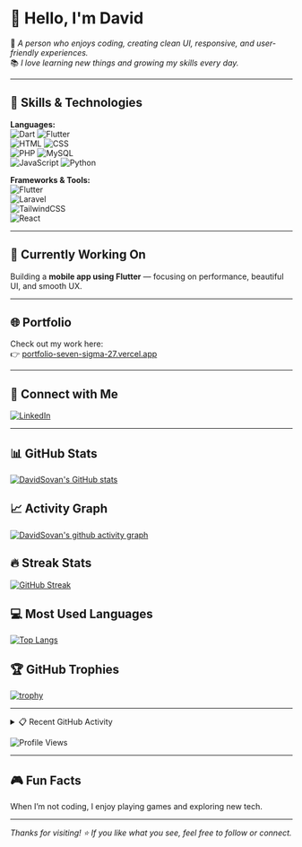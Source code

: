 # 👋 Hello, I'm David

🎯 *A person who enjoys coding, creating clean UI, responsive, and user-friendly experiences.*  
📚 *I love learning new things and growing my skills every day.*

---

## 🚀 Skills & Technologies

**Languages:**  
![Dart](https://img.shields.io/badge/-Dart-0175C2?style=flat&logo=dart&logoColor=white) 
![Flutter](https://img.shields.io/badge/-Flutter-02569B?style=flat&logo=flutter&logoColor=white)  
![HTML](https://img.shields.io/badge/-HTML5-E34F26?style=flat&logo=html5&logoColor=white) 
![CSS](https://img.shields.io/badge/-CSS3-1572B6?style=flat&logo=css3&logoColor=white)  
![PHP](https://img.shields.io/badge/-PHP-777BB4?style=flat&logo=php&logoColor=white) 
![MySQL](https://img.shields.io/badge/-MySQL-4479A1?style=flat&logo=mysql&logoColor=white)  
![JavaScript](https://img.shields.io/badge/-JavaScript-F7DF1E?style=flat&logo=javascript&logoColor=black)
![Python](https://img.shields.io/badge/-Python-3776AB?style=flat&logo=python&logoColor=white)

**Frameworks & Tools:**  
![Flutter](https://img.shields.io/badge/-Flutter-02569B?style=flat&logo=flutter&logoColor=white)  
![Laravel](https://img.shields.io/badge/-Laravel-F55247?style=flat&logo=laravel&logoColor=white)  
![TailwindCSS](https://img.shields.io/badge/-Tailwind-06B6D4?style=flat&logo=tailwindcss&logoColor=white)  
![React](https://img.shields.io/badge/-React-61DAFB?style=flat&logo=react&logoColor=black)

---

## 📱 Currently Working On

Building a **mobile app using Flutter** — focusing on performance, beautiful UI, and smooth UX.

---

## 🌐 Portfolio

Check out my work here:  
👉 [portfolio-seven-sigma-27.vercel.app](https://portfolio-seven-sigma-27.vercel.app)

---

## 🔗 Connect with Me

[![LinkedIn](https://img.shields.io/badge/-LinkedIn-blue?style=flat&logo=linkedin&logoColor=white)](https://www.linkedin.com/in/%E1%9E%9F%E1%9E%BB%E1%9E%9C%E1%9E%8E%E1%9F%92%E1%9E%8E-%E1%9E%8A%E1%9F%81%E1%9E%9C%E1%9E%B8%E1%9E%8F-834a07324/)

---

## 📊 GitHub Stats

[![DavidSovan's GitHub stats](https://github-readme-stats.vercel.app/api?username=DavidSovan&show_icons=true&theme=radical)](https://github.com/DavidSovan)

## 📈 Activity Graph

[![DavidSovan's github activity graph](https://github-readme-activity-graph.vercel.app/graph?username=DavidSovan&theme=dracula)](https://github.com/DavidSovan)

## 🔥 Streak Stats

[![GitHub Streak](https://github-readme-streak-stats.herokuapp.com/?user=DavidSovan&theme=dark)](https://github.com/DavidSovan)

## 💻 Most Used Languages

[![Top Langs](https://github-readme-stats.vercel.app/api/top-langs/?username=DavidSovan&layout=compact&theme=vision-friendly-dark)](https://github.com/DavidSovan)

## 🏆 GitHub Trophies

[![trophy](https://github-profile-trophy.vercel.app/?username=DavidSovan&theme=onedark)](https://github.com/DavidSovan)

---

<details>
  <summary>📋 Recent GitHub Activity</summary>
  
  <!--START_SECTION:activity-->
  <!--END_SECTION:activity-->

</details>

![Profile Views](https://komarev.com/ghpvc/?username=DavidSovan&color=blueviolet)

---

## 🎮 Fun Facts

When I’m not coding, I enjoy playing games and exploring new tech.

---

_Thanks for visiting! ⭐️ If you like what you see, feel free to follow or connect._
